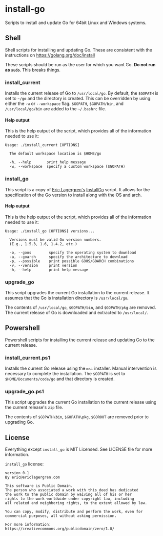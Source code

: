 # install-go
Scripts to install and update Go for 64bit Linux and Windows systems.

## Shell
Shell scripts for installing and updating Go.  These are consistent with the instructions on https://golang.org/doc/install

These scripts should be run as the user for which you want Go.  __Do not run as `sudo`__.  This breaks things.

### install_current
Installs the current release of Go to `/usr/local/go`.  By default, the `$GOPATH` is set to `~/go` and the directory is created.  This can be overridden by using either the `-w` or `--workspace` flag. `$GOPATH`, `$GOPATH/bin`, and  `/usr/local/go/bin` are added to the `~/.bashrc` file.

#### Help output
This is the help output of the script, which provides all of the information needed to use it:

```
Usage: ./install_current [OPTIONS]

  The default workspace location is $HOME/go

  -h, --help       print help message
  -w, --workspace  specify a custom workspace ($GOPATH)
```

### install_go
This script is a copy of [Eric Lagergren's](https://github.com/EricLagergren) [InstallGo](https://gist.github.com/EricLagergren/ddea0f327d38f8c3a918) script.  It allows for the specification of the Go version to install along with the OS and arch.

#### Help output
This is the help output of the script, which provides all of the information needed to use it:

```
Usage: ./install_go [OPTIONS] versions...

  Versions must be valid Go version numbers.
  (E.g., 1.5.3, 1.6, 1.4.2, etc.)

  -o, --goos        specify the operating system to download
  -a, --goarch      specify the architecture to download
  -p, --possible    print possible GOOS/GOARCH combinations
  -v, --version     print version
  -h, --help        print help message

```
### upgrade_go
This script upgrades the current Go installation to the current release.  It assumes that the Go is installation directory is `/usr/local/go`.

The contents of `/usr/local/go`, `$GOPATH/bin`, and `$GOPATH/pkg` are removed.  The current release of Go is downloaded and extracted to `/usr/local/`.

## Powershell
Powershell scripts for installing the current release and updating Go to the current release.

### install_current.ps1
Installs the current Go release using the `msi` installer.  Manual intervention is necessary to complete the installation.  The `$GOPATH` is set to `$HOME/Documents/code/go` and that directory is created.

### upgrade_go.ps1
This script upgrades the current Go installation to the current release using the current release's `zip` file.

The contents of `$GOPATH\bin`, `$GOPATH\pkg`, `$GOROOT` are removed prior to upgrading Go.

## License
Everything except `install_go` is MIT Licensed.  See LICENSE file for more information.

`install_go` license:

```
version 0.1
By eric@ericlagergren.com

This software is Public Domain.
The person who associated a work with this deed has dedicated
the work to the public domain by waiving all of his or her
rights to the work worldwide under copyright law, including
all related and neighboring rights, to the extent allowed by law.

You can copy, modify, distribute and perform the work, even for
commercial purposes, all without asking permission.

For more information: https://creativecommons.org/publicdomain/zero/1.0/
```

